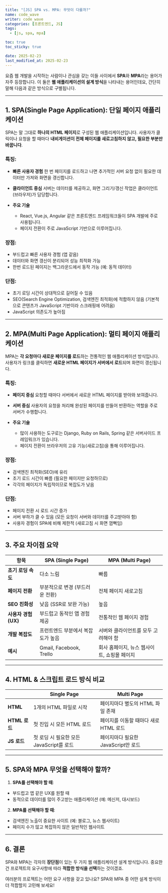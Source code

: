 ```yaml
---
title: "[JS] SPA vs. MPA: 무엇이 다를까?"
name: code_wave
writer: code_wave
categories: [프론트엔드, JS]
tags:
  - [js, spa, mpa]

toc: true
toc_sticky: true

date: 2025-02-23
last_modified_at: 2025-02-23
---
```


요즘 웹 개발을 시작하는 사람이나 관심을 갖는 이들 사이에서 **SPA**와 **MPA**라는 용어가 자주 등장합니다. 이 둘은 **웹 애플리케이션의 설계 방식**을 나타내는 용어인데요, 간단히 말해 다음과 같은 방식으로 구별됩니다.

---

## 1. SPA(Single Page Application): 단일 페이지 애플리케이션
SPA는 말 그대로 **하나의 HTML 페이지**로 구성된 웹 애플리케이션입니다. 사용자가 클릭이나 요청을 할 때마다 **내비게이션이 전체 페이지를 새로고침하지 않고, 필요한 부분만 바꿉니다**.

### 특징:
- **빠른 사용자 경험**
  한 번 페이지를 로드하고 나면 추가적인 서버 요청 없이 필요한 데이터만 가져와 화면을 갱신합니다.

- **클라이언트 중심**
  서버는 데이터를 제공하고, 화면 그리기/갱신 작업은 클라이언트(브라우저)가 담당합니다.

- **주요 기술**
  - React, Vue.js, Angular 같은 프론트엔드 프레임워크들이 SPA 개발에 주로 사용됩니다.
  - 페이지 전환이 주로 JavaScript 기반으로 이루어집니다.

### 장점:
- 부드럽고 빠른 사용자 경험 (앱 같음)
- 데이터와 화면 갱신이 분리되어 성능 최적화 가능
- 한번 로드된 페이지는 백그라운드에서 동작 가능 (예: 동적 데이터)

### 단점:
- 초기 로딩 시간이 상대적으로 길어질 수 있음
- SEO(Search Engine Optimization, 검색엔진 최적화)에 적합하지 않음 (기본적으로 콘텐츠가 JavaScript 기반이라 스크래핑에 어려움)
- JavaScript 의존도가 높아짐

---

## 2. MPA(Multi Page Application): 멀티 페이지 애플리케이션
MPA는 **각 요청마다 새로운 페이지를 로드**하는 전통적인 웹 애플리케이션 방식입니다. 사용자가 링크를 클릭하면 **새로운 HTML 페이지가 서버에서 로드**되며 화면이 갱신됩니다.

### 특징:
- **페이지 중심**
  요청할 때마다 서버에서 새로운 HTML 페이지를 받아와 보여줍니다.

- **서버 중심**
  사용자의 요청을 처리해 완성된 페이지를 만들어 반환하는 역할을 주로 서버가 수행합니다.

- **주요 기술**
  - 많이 사용하는 도구로는 Django, Ruby on Rails, Spring 같은 서버사이드 프레임워크가 있습니다.
  - 페이지 전환이 브라우저의 고유 기능(새로고침)을 통해 이루어집니다.

### 장점:
- 검색엔진 최적화(SEO)에 유리
- 초기 로드 시간이 빠름 (필요한 페이지만 요청하므로)
- 각각의 페이지가 독립적이므로 복잡도가 낮음

### 단점:
- 페이지 전환 시 로드 시간 증가
- 서버 부하가 클 수 있음 (모든 요청이 서버와 데이터를 주고받아야 함)
- 사용자 경험이 SPA에 비해 제한적 (새로고침 시 화면 껌뻑임)

---

## 3. 주요 차이점 요약

| 항목                     | **SPA (Single Page)**          | **MPA (Multi Page)**                 |
|--------------------------|--------------------------------|---------------------------------------|
| **초기 로딩 속도**       | 다소 느림                       | 빠름                                  |
| **페이지 전환**          | 부분적으로 변경 (부드러운 전환) | 전체 페이지 새로고침                    |
| **SEO 친화성**           | 낮음 (SSR로 보완 가능)           | 높음                                  |
| **사용자 경험 (UX)**     | 부드럽고 동적인 앱 경험 제공     | 전통적인 웹 페이지 경험                |
| **개발 복잡도**          | 프런트엔드 부분에서 복잡도가 높음| 서버와 클라이언트를 모두 고려해야 함     |
| **예시**                 | Gmail, Facebook, Trello         | 회사 홈페이지, 뉴스 웹사이트, 쇼핑몰 페이지 |

---

## 4. HTML & 스크립트 로드 방식 비교

|           | **Single Page**                          | **Multi Page**                             |
|-----------|------------------------------------------|--------------------------------------------|
| **HTML**  | 1개의 HTML 파일로 시작                   | 페이지마다 별도의 HTML 파일 존재               |
| **HTML 로드**   | 첫 진입 시 모든 HTML 로드              | 페이지를 이동할 때마다 새로 HTML 로드          |
| **JS 로드**      | 첫 로딩 시 필요한 모든 JavaScript를 로드 | 페이지마다 필요한 JavaScript만 로드            |

---

## 5. SPA와 MPA 무엇을 선택해야 할까?

1. **SPA를 선택해야 할 때**:
  - 부드럽고 앱 같은 UX를 원할 때
  - 동적으로 데이터를 많이 주고받는 애플리케이션 (예: 메신저, 대시보드)

2. **MPA를 선택해야 할 때**:
  - 검색엔진 노출이 중요한 사이트 (예: 블로그, 뉴스 웹사이트)
  - 페이지 수가 많고 복잡하지 않은 일반적인 웹사이트

---

## 6. 결론
SPA와 MPA는 각자의 **장단점**이 있는 두 가지 웹 애플리케이션 설계 방식입니다. 중요한 건 프로젝트의 요구사항에 따라 **적합한 방식을 선택**하는 것이겠죠.

여러분의 프로젝트는 어떤 요구 사항을 갖고 있나요? SPA와 MPA 중 어떤 설계 방식이 더 적합할지 고민해 보세요!
